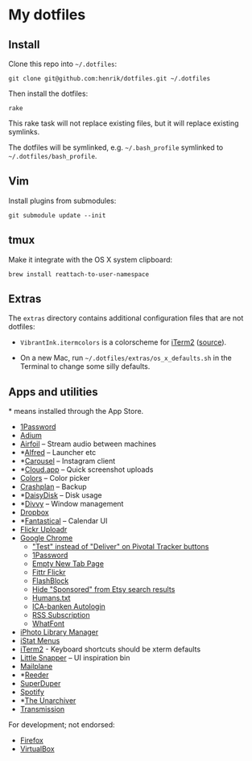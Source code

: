 # My dotfiles

## Install

Clone this repo into `~/.dotfiles`:

    git clone git@github.com:henrik/dotfiles.git ~/.dotfiles

Then install the dotfiles:

    rake

This rake task will not replace existing files, but it will replace existing symlinks.

The dotfiles will be symlinked, e.g. `~/.bash_profile` symlinked to `~/.dotfiles/bash_profile`.


## Vim

Install plugins from submodules:

    git submodule update --init


## tmux

Make it integrate with the OS X system clipboard:

    brew install reattach-to-user-namespace


## Extras

The `extras` directory contains additional configuration files that are not dotfiles:

 * `VibrantInk.itermcolors` is a colorscheme for [iTerm2](http://www.iterm2.com/) ([source](https://github.com/asanghi/vibrantinklion)).

 * On a new Mac, run `~/.dotfiles/extras/os_x_defaults.sh` in the Terminal to change some silly defaults.


## Apps and utilities

\* means installed through the App Store.

 * [1Password](https://agilebits.com/onepassword)
 * [Adium](http://adium.im/)
 * [Airfoil](http://www.rogueamoeba.com/airfoil/) – Stream audio between machines
 * \*[Alfred](http://www.alfredapp.com/) – Launcher etc
 * \*[Carousel](http://carousel.mobelux.com/) – Instagram client
 * \*[Cloud.app](http://getcloudapp.com/) – Quick screenshot uploads
 * [Colors](http://mattpatenaude.com/#colors) – Color picker
 * [Crashplan](http://www.crashplan.com/) – Backup
 * \*[DaisyDisk](http://daisydiskapp.com/) – Disk usage
 * \*[Divvy](http://mizage.com/#macdivvy) – Window management
 * [Dropbox](https://www.dropbox.com)
 * \*[Fantastical](http://flexibits.com/fantastical) – Calendar UI
 * [Flickr Uploadr](http://www.flickr.com/tools/uploadr/)
 * [Google Chrome](https://www.google.com/chrome)
   * ["Test" instead of "Deliver" on Pivotal Tracker buttons](https://gist.github.com/1037501)
   * [1Password](http://blog.agilebits.com/2011/04/06/1password-mac-new-chrome-extension-beta/)
   * [Empty New Tab Page](https://chrome.google.com/webstore/detail/dpjamkmjmigaoobjbekmfgabipmfilij)
   * [Fittr Flickr](https://chrome.google.com/webstore/detail/fhaledancjhefginmkkondfjpnkhdglh)
   * [FlashBlock](https://chrome.google.com/webstore/detail/gofhjkjmkpinhpoiabjplobcaignabnl)
   * [Hide "Sponsored" from Etsy search results](http://userscripts.org/scripts/show/118177)
   * [Humans.txt](https://chrome.google.com/webstore/detail/pocdghmbbodjiclginddlaimdaholhfk)
   * [ICA-banken Autologin](https://chrome.google.com/webstore/detail/labmanhplgelgmjkdiinlbppkkokchao)
   * [RSS Subscription](https://chrome.google.com/webstore/detail/nlbjncdgjeocebhnmkbbbdekmmmcbfjd)
   * [WhatFont](http://chengyinliu.com/whatfont.html)
 * [iPhoto Library Manager](http://www.fatcatsoftware.com/iplm/)
 * [iStat Menus](http://bjango.com/mac/istatmenus/)
 * [iTerm2](http://www.iterm2.com) - Keyboard shortcuts should be xterm defaults
 * [Little Snapper](http://www.realmacsoftware.com/littlesnapper/) – UI inspiration bin
 * [Mailplane](http://mailplaneapp.com/)
 * \*[Reeder](http://reederapp.com/)
 * [SuperDuper](http://www.shirt-pocket.com/SuperDuper/)
 * [Spotify](http://www.spotify.com)
 * \*[The Unarchiver](http://itunes.apple.com/app/the-unarchiver/id425424353)
 * [Transmission](http://www.transmissionbt.com/)

For development; not endorsed:

 * [Firefox](http://www.mozilla.org/firefox)
 * [VirtualBox](https://www.virtualbox.org/)

